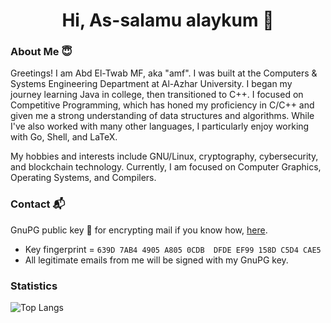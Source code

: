<h1 align="center">Hi, As-salamu alaykum 👋 </h1>

### About Me 😇

Greetings! I am Abd El-Twab MF, aka "amf". I was built at the Computers & Systems Engineering Department at Al-Azhar University. I began my journey learning Java in college, then transitioned to C++. I focused on Competitive Programming, which has honed my proficiency in C/C++ and given me a strong understanding of data structures and algorithms. While I've also worked with many other languages, I particularly enjoy working with Go, Shell, and LaTeX.

My hobbies and interests include GNU/Linux, cryptography, cybersecurity, and blockchain technology. Currently, I am focused on Computer Graphics, Operating Systems, and Compilers.

### Contact 📬

GnuPG public key 🔑 for encrypting mail if you know how, [here](https://gist.github.com/AbdeltwabMF/416e85ffb61ca02c979aaa3e77cd2944#file-amf-gpg-pub).

- Key fingerprint = ```639D 7AB4 4905 A805 0CDB  DFDE EF99 158D C5D4 CAE5```
- All legitimate emails from me will be signed with my GnuPG key.

### Statistics

![Top Langs](https://github-readme-stats.vercel.app/api/top-langs/?username=abdeltwabmf&hide=html,css,typescript,emacs+lisp,common+lisp,vim+script,kotlin,perl,roff,qml&exclude_repo=&show_icons=true&layout=compact&theme=gruvbox&langs_count=23&card_width=)
